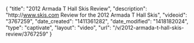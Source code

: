 {
    "title": "2012 Armada T Hall Skis Review",
    "description": "http:\/\/www.skis.com Review for the 2012 Armada T Hall Skis",
    "videoid": "3767259",
    "date_created": "1411361282",
    "date_modified": "1418182024",
    "type": "captivate",
    "layout": "video",
    "url": "\/v\/2012-armada-t-hall-skis-review\/3767259"
}